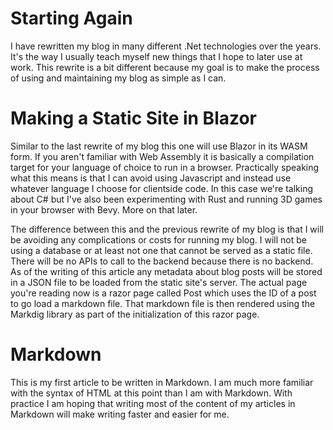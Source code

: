 
# Starting Again

I have rewritten my blog in many different .Net technologies over the years. It's the way I usually teach myself new things that I hope to later use at work.
This rewrite is a bit different because my goal is to make the process of using and maintaining my blog as simple as I can.

# Making a Static Site in Blazor

Similar to the last rewrite of my blog this one will use Blazor in its WASM form. If you aren't familiar with Web Assembly it is basically a compilation target for your language of choice to run in a browser.
Practically speaking what this means is that I can avoid using Javascript and instead use whatever language I choose for clientside code. In this case we're talking about C# but I've also been experimenting with Rust and running 3D games in your browser with Bevy. More on that later. 

The difference between this and the previous rewrite of my blog is that I will be avoiding any complications or costs for running my blog. I will not be using a database or at least not one that cannot be served as a static file. There will be no APIs to call to the backend because there is no backend.
As of the writing of this article any metadata about blog posts will be stored in a JSON file to be loaded from the static site's server. The actual page you're reading now is a razor page called Post which uses the ID of a post to go load a markdown file. That markdown file is then rendered using the Markdig library as part of the initialization of this razor page.

# Markdown

This is my first article to be written in Markdown. I am much more familiar with the syntax of HTML at this point than I am with Markdown. With practice I am hoping that writing most of the content of my articles in Markdown will make writing faster and easier for me.